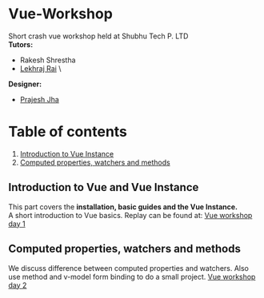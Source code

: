 # Vue-Workshop
Short crash vue workshop held at Shubhu Tech P. LTD \
**Tutors:**
* Rakesh Shrestha
* [Lekhraj Rai](https://github.com/lekhrajShubhu) \

**Designer:**
* [Prajesh Jha](https://github.com/shubhuPrajesh)

# Table of contents
1. [Introduction to Vue Instance](#introductionVue)
2. [Computed properties, watchers and methods](#comWatchersmethods)

## Introduction to Vue and Vue Instance <a name="introductionVue" />
This part covers the **installation, basic guides and the Vue Instance.**\
A short introduction to Vue basics. Replay can be found at: [Vue workshop day 1](https://www.youtube.com/watch?v=l8ieonUZWho)

## Computed properties, watchers and methods <a name="comWatchersmethods" />
We discuss difference between computed properties and watchers. Also use method and v-model form binding to do a small project.
[Vue workshop day 2](https://www.youtube.com/watch?v=T-m4YHluPzc&feature=youtu.be)
